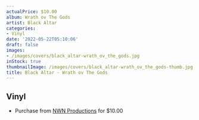 ```yaml
---
actualPrice: $10.00
album: Wrath ov The Gods
artist: Black Altar
categories:
- Vinyl
date: '2022-05-22T05:10:06'
draft: false
images:
- /images/covers/black_altar-wrath_ov_the_gods.jpg
inStock: true
thumbnailImage: /images/covers/black_altar-wrath_ov_the_gods-thumb.jpg
title: Black Altar - Wrath ov The Gods
---
```


## Vinyl
* Purchase from [NWN Productions](http://shop.nwnprod.com/index.php?route=product/product&path=76&product_id=23673&sort=pd.name&order=ASC) for $10.00
